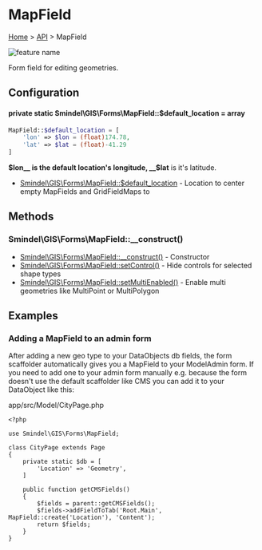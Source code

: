 # MapField

[Home](../../.) > [API](index.md) > MapField

![feature name](../images/MapField.png)

Form field for editing geometries.

## Configuration

#### private static Smindel\GIS\Forms\MapField::$default_location = array

```php
MapField::$default_location = [
    'lon' => $lon = (float)174.78,
    'lat' => $lat = (float)-41.29
]
```
__$lon__ is the default location's longitude, __$lat__ is it's latitude.

- [Smindel\GIS\Forms\MapField::$default_location](MapField.config.default_location.md) - Location to center empty MapFields and GridFieldMaps to

## Methods

### Smindel\GIS\Forms\MapField::__construct()

- [Smindel\GIS\Forms\MapField::__construct()](MapField.method.__construct.md) - Constructor
- [Smindel\GIS\Forms\MapField::setControl()](MapField.method.setControl.md) - Hide controls for selected shape types
- [Smindel\GIS\Forms\MapField::setMultiEnabled()](MapField.method.setMultiEnabled.md) - Enable multi geometries like MultiPoint or MultiPolygon

## Examples

### Adding a MapField to an admin form

After adding a new geo type to your DataObjects db fields, the form scaffolder automatically gives you a MapField to your ModelAdmin form. If you need to add one to your admin form manually e.g. because the form doesn't use the default scaffolder like CMS you can add it to your DataObject like this:

app/src/Model/CityPage.php

    <?php

    use Smindel\GIS\Forms\MapField;

    class CityPage extends Page
    {
        private static $db = [
            'Location' => 'Geometry',
        ]

        public function getCMSFields()
        {
            $fields = parent::getCMSFields();
            $fields->addFieldToTab('Root.Main', MapField::create('Location'), 'Content');
            return $fields;
        }
    }
